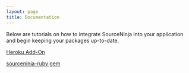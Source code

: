 ```yaml
---
layout: page
title: Documentation
---
```


Below are tutorials on how to integrate SourceNinja into your application and begin keeping your packages up-to-date.

[Heroku Add-On](/heroku-addon)

[sourceninja-ruby gem](/sourceninja-ruby-gem)

